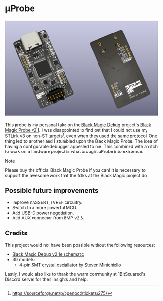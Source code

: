 # μProbe

![3D render of the project](./assets/cover.png)

This probe is my personal take on the [Black Magic Debug][bmp] project's [Black Magic Probe v2.1][bmp-2.1]. I was disappointed to find out that I could not use my STLink v3 on non-ST targets[^1], even when they used the same protocol. One thing led to another and I stumbled upon the Black Magic Probe. The idea of having a configurable debugger appealed to me. This combined with an itch to work on a hardware project is what brought μProbe into existence.

> [!note]
> Please buy the official Black Magic Probe if you can! It is necessary to support the awesome work that the folks at the Black Magic project do.

## Possible future improvements

- Improve nASSERT_TVREF circuitry.
- Switch to a more powerful MCU.
- Add USB-C power negotiation.
- Add AUX connector from BMP v2.3.

## Credits

This project would not have been possible without the following resources:

- [Black Magic Debug v2.1e schematic][bmp]
- 3D models:
  - [4-pin SMT crystal osciallator by Steven Minichiello][xtal]

Lastly, I would also like to thank the warm community at 1BitSquared's Discord server for their insights and help.

[bmp]: https://black-magic.org/
[bmp-2.1]: https://black-magic.org/hardware.html#black-magic-probe-mini-v2-1-bmp21
[xtal]: https://grabcad.com/library/sitime-2016-4-pin-smt-mems-crystal-oscillator-to-20-ppm-1

[^1]: https://sourceforge.net/p/openocd/tickets/275/

